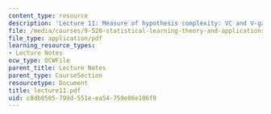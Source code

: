 ```yaml
---
content_type: resource
description: 'Lecture 11: Measure of hypothesis complexity: VC and V-gamma dimensions.'
file: /media/courses/9-520-statistical-learning-theory-and-applications-spring-2003/c8db0505799d551eea54759e86e106f0_lecture11.pdf
file_type: application/pdf
learning_resource_types:
- Lecture Notes
ocw_type: OCWFile
parent_title: Lecture Notes
parent_type: CourseSection
resourcetype: Document
title: lecture11.pdf
uid: c8db0505-799d-551e-ea54-759e86e106f0
---
```


